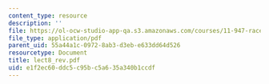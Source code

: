 ```yaml
---
content_type: resource
description: ''
file: https://ol-ocw-studio-app-qa.s3.amazonaws.com/courses/11-947-race-immigration-and-planning-spring-2005/e1f2ec60ddc5c95bc5a635a340b1ccdf_lect8_rev.pdf
file_type: application/pdf
parent_uid: 55a44a1c-0972-8ab3-d3eb-e633dd64d526
resourcetype: Document
title: lect8_rev.pdf
uid: e1f2ec60-ddc5-c95b-c5a6-35a340b1ccdf
---
```

